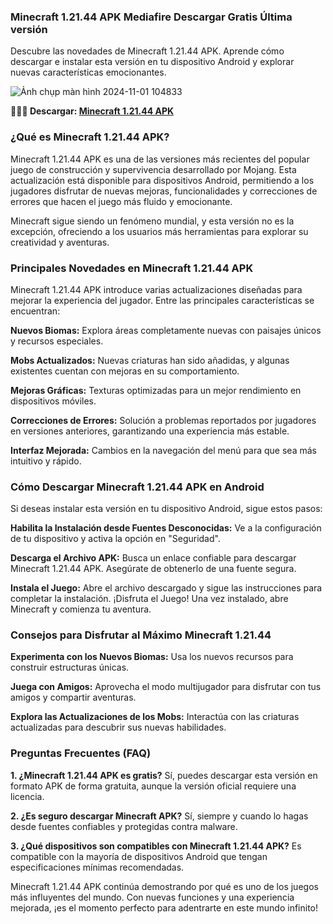 ### Minecraft 1.21.44 APK Mediafire Descargar Gratis Última versión
Descubre las novedades de Minecraft 1.21.44 APK. Aprende cómo descargar e instalar esta versión en tu dispositivo Android y explorar nuevas características emocionantes.

![Ảnh chụp màn hình 2024-11-01 104833](https://github.com/user-attachments/assets/669bd964-c281-43a1-b08b-51fc7cb69ee4)

**🙋‍♀️🌈 Descargar: [Minecraft 1.21.44 APK](https://minecraft-apk.modilimitado.io)**

### ¿Qué es Minecraft 1.21.44 APK?
Minecraft 1.21.44 APK es una de las versiones más recientes del popular juego de construcción y supervivencia desarrollado por Mojang. Esta actualización está disponible para dispositivos Android, permitiendo a los jugadores disfrutar de nuevas mejoras, funcionalidades y correcciones de errores que hacen el juego más fluido y emocionante.

Minecraft sigue siendo un fenómeno mundial, y esta versión no es la excepción, ofreciendo a los usuarios más herramientas para explorar su creatividad y aventuras.

### Principales Novedades en Minecraft 1.21.44 APK
Minecraft 1.21.44 APK introduce varias actualizaciones diseñadas para mejorar la experiencia del jugador. Entre las principales características se encuentran:

**Nuevos Biomas:** Explora áreas completamente nuevas con paisajes únicos y recursos especiales.

**Mobs Actualizados:** Nuevas criaturas han sido añadidas, y algunas existentes cuentan con mejoras en su comportamiento.

**Mejoras Gráficas:** Texturas optimizadas para un mejor rendimiento en dispositivos móviles.

**Correcciones de Errores:** Solución a problemas reportados por jugadores en versiones anteriores, garantizando una experiencia más estable.

**Interfaz Mejorada:** Cambios en la navegación del menú para que sea más intuitivo y rápido.

### Cómo Descargar Minecraft 1.21.44 APK en Android
Si deseas instalar esta versión en tu dispositivo Android, sigue estos pasos:

**Habilita la Instalación desde Fuentes Desconocidas:** Ve a la configuración de tu dispositivo y activa la opción en "Seguridad".

**Descarga el Archivo APK:** Busca un enlace confiable para descargar Minecraft 1.21.44 APK. Asegúrate de obtenerlo de una fuente segura.

**Instala el Juego:** Abre el archivo descargado y sigue las instrucciones para completar la instalación.
¡Disfruta el Juego! Una vez instalado, abre Minecraft y comienza tu aventura.

### Consejos para Disfrutar al Máximo Minecraft 1.21.44

**Experimenta con los Nuevos Biomas:** Usa los nuevos recursos para construir estructuras únicas.

**Juega con Amigos:** Aprovecha el modo multijugador para disfrutar con tus amigos y compartir aventuras.

**Explora las Actualizaciones de los Mobs:** Interactúa con las criaturas actualizadas para descubrir sus nuevas habilidades.

### Preguntas Frecuentes (FAQ)

**1. ¿Minecraft 1.21.44 APK es gratis?**
Sí, puedes descargar esta versión en formato APK de forma gratuita, aunque la versión oficial requiere una licencia.

**2. ¿Es seguro descargar Minecraft APK?**
Sí, siempre y cuando lo hagas desde fuentes confiables y protegidas contra malware.

**3. ¿Qué dispositivos son compatibles con Minecraft 1.21.44 APK?**
Es compatible con la mayoría de dispositivos Android que tengan especificaciones mínimas recomendadas.

Minecraft 1.21.44 APK continúa demostrando por qué es uno de los juegos más influyentes del mundo. Con nuevas funciones y una experiencia mejorada, ¡es el momento perfecto para adentrarte en este mundo infinito!
